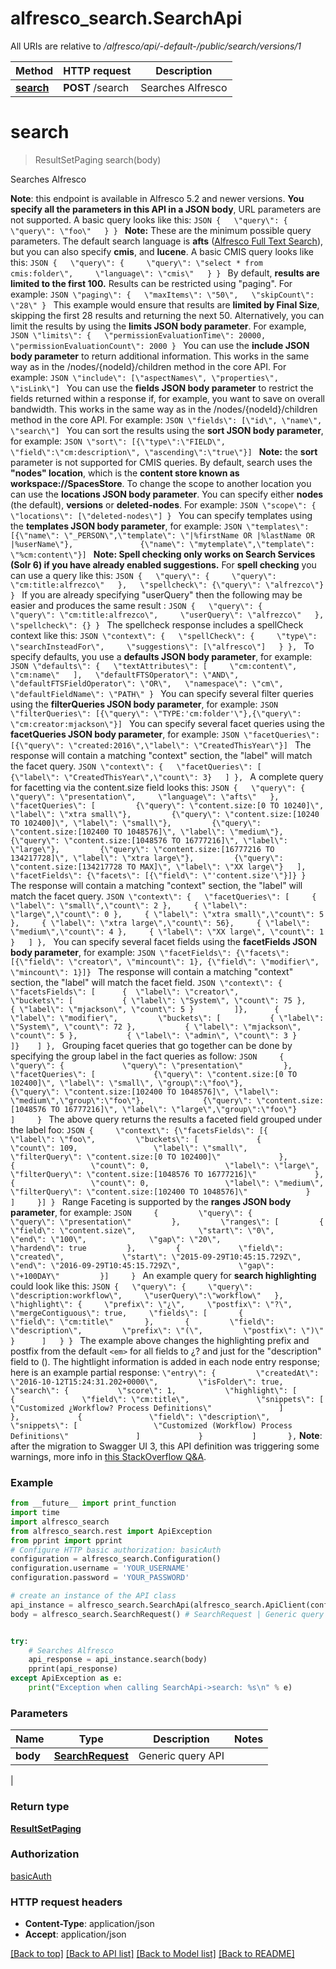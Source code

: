 # alfresco_search.SearchApi

All URIs are relative to */alfresco/api/-default-/public/search/versions/1*

Method | HTTP request | Description
------------- | ------------- | -------------
[**search**](SearchApi.md#search) | **POST** /search | Searches Alfresco

# **search**
> ResultSetPaging search(body)

Searches Alfresco

**Note**: this endpoint is available in Alfresco 5.2 and newer versions.  **You specify all the parameters in this API in a JSON body**, URL parameters are not supported. A basic query looks like this:  ```JSON {   \"query\": {     \"query\": \"foo\"   } } ```  **Note:** These are the minimum possible query parameters.  The default search language is **afts** ([Alfresco Full Text Search](http://docs.alfresco.com/5.1/concepts/rm-searchsyntax-intro.html)), but you can also specify **cmis**, and **lucene**.  A basic CMIS query looks like this:  ```JSON {   \"query\": {     \"query\": \"select * from cmis:folder\",     \"language\": \"cmis\"   } } ```  By default, **results are limited to the first 100.** Results can be restricted using \"paging\". For example: ```JSON \"paging\": {   \"maxItems\": \"50\",   \"skipCount\": \"28\" } ``` This example would ensure that results are **limited by Final Size**, skipping the first 28 results and returning the next 50.  Alternatively, you can limit the results by using the **limits JSON body parameter**. For example, ```JSON \"limits\": {   \"permissionEvaluationTime\": 20000,   \"permissionEvaluationCount\": 2000 } ```  You can use the **include JSON body parameter** to return additional information. This works in the same way as in the /nodes/{nodeId}/children method in the core API. For example: ```JSON \"include\": [\"aspectNames\", \"properties\", \"isLink\"] ```  You can use the **fields JSON body parameter** to restrict the fields returned within a response if, for example, you want to save on overall bandwidth. This works in the same way as in the /nodes/{nodeId}/children method in the core API. For example: ```JSON \"fields\": [\"id\", \"name\", \"search\"] ```  You can sort the results using the **sort JSON body parameter**, for example: ```JSON \"sort\": [{\"type\":\"FIELD\", \"field\":\"cm:description\", \"ascending\":\"true\"}] ``` **Note:** the **sort** parameter is not supported for CMIS queries.  By default, search uses the **\"nodes\" location**, which is the **content store known as workspace://SpacesStore**. To change the scope to another location you can use the **locations JSON body parameter**. You can specify either **nodes** (the default), **versions** or **deleted-nodes**. For example: ```JSON \"scope\": {     \"locations\": [\"deleted-nodes\"] } ``` You can specify templates using the **templates JSON body parameter**, for example: ```JSON \"templates\": [{\"name\": \"_PERSON\",\"template\": \"|%firstName OR |%lastName OR |%userName\"},               {\"name\": \"mytemplate\",\"template\": \"%cm:content\"}] ```  **Note: Spell checking only works on Search Services (Solr 6) if you have already enabled suggestions.**  For **spell checking** you can use a query like this: ```JSON {   \"query\": {     \"query\": \"cm:title:alfrezco\"   },   \"spellcheck\": {\"query\": \"alfrezco\"} } ```  If you are already specifying \"userQuery\" then the following may be easier and produces the same result : ```JSON {   \"query\": {     \"query\": \"cm:title:alfrezco\",     \"userQuery\": \"alfrezco\"   },   \"spellcheck\": {} } ```  The spellcheck response includes a spellCheck context like this: ```JSON \"context\": {   \"spellCheck\": {     \"type\": \"searchInsteadFor\",     \"suggestions\": [\"alfresco\"]   } }, ```  To specify defaults, you  use a **defaults JSON body parameter**, for example: ```JSON \"defaults\": {   \"textAttributes\": [     \"cm:content\", \"cm:name\"   ],   \"defaultFTSOperator\": \"AND\",   \"defaultFTSFieldOperator\": \"OR\",   \"namespace\": \"cm\",   \"defaultFieldName\": \"PATH\" } ```  You can specify several filter queries using the **filterQueries JSON body parameter**, for example: ```JSON \"filterQueries\": [{\"query\": \"TYPE:'cm:folder'\"},{\"query\": \"cm:creator:mjackson\"}] ```  You can specify several facet queries using the **facetQueries JSON body parameter**, for example: ```JSON \"facetQueries\": [{\"query\": \"created:2016\",\"label\": \"CreatedThisYear\"}] ``` The response will contain a matching \"context\" section, the \"label\" will match the facet query. ```JSON \"context\": {   \"facetQueries\": [     {\"label\": \"CreatedThisYear\",\"count\": 3}   ] }, ```  A complete query for facetting via the content.size field looks this: ```JSON {   \"query\": {     \"query\": \"presentation\",     \"language\": \"afts\"   },     \"facetQueries\": [         {\"query\": \"content.size:[0 TO 10240]\", \"label\": \"xtra small\"},         {\"query\": \"content.size:[10240 TO 102400]\", \"label\": \"small\"},         {\"query\": \"content.size:[102400 TO 1048576]\", \"label\": \"medium\"},         {\"query\": \"content.size:[1048576 TO 16777216]\", \"label\": \"large\"},         {\"query\": \"content.size:[16777216 TO 134217728]\", \"label\": \"xtra large\"},         {\"query\": \"content.size:[134217728 TO MAX]\", \"label\": \"XX large\"}   ],     \"facetFields\": {\"facets\": [{\"field\": \"'content.size'\"}]} } ```  The response will contain a matching \"context\" section, the \"label\" will match the facet query. ```JSON \"context\": {   \"facetQueries\": [     { \"label\": \"small\",\"count\": 2 },     { \"label\": \"large\",\"count\": 0 },     { \"label\": \"xtra small\",\"count\": 5 },     { \"label\": \"xtra large\",\"count\": 56},     { \"label\": \"medium\",\"count\": 4 },     { \"label\": \"XX large\", \"count\": 1 }   ] }, ```  You can specify several facet fields using the **facetFields JSON body parameter**, for example: ```JSON \"facetFields\": {\"facets\": [{\"field\": \"creator\", \"mincount\": 1}, {\"field\": \"modifier\", \"mincount\": 1}]} ``` The response will contain a matching \"context\" section, the \"label\" will match the facet field. ```JSON \"context\": {    \"facetsFields\": [      {  \"label\": \"creator\",         \"buckets\": [           { \"label\": \"System\", \"count\": 75 },           { \"label\": \"mjackson\", \"count\": 5 }         ]},      {  \"label\": \"modifier\",         \"buckets\": [           { \"label\": \"System\", \"count\": 72 },           { \"label\": \"mjackson\", \"count\": 5 },           { \"label\": \"admin\", \"count\": 3 }         ]}    ] }, ```  Grouping facet queries that go together can be done by specifying the group label in the fact queries as follow: ```JSON     {         \"query\": {             \"query\": \"presentation\"         },         \"facetQueries\": [             {\"query\": \"content.size:[0 TO 102400]\", \"label\": \"small\", \"group\":\"foo\"},             {\"query\": \"content.size:[102400 TO 1048576]\", \"label\": \"medium\",\"group\":\"foo\"},             {\"query\": \"content.size:[1048576 TO 16777216]\", \"label\": \"large\",\"group\":\"foo\"}         ]     } ``` The above query returns the results a faceted field grouped under the label foo: ```JSON {     \"context\": {\"facetsFields\": [{         \"label\": \"foo\",         \"buckets\": [             {                 \"count\": 109,                 \"label\": \"small\",                 \"filterQuery\": \"content.size:[0 TO 102400]\"             },             {                 \"count\": 0,                 \"label\": \"large\",                 \"filterQuery\": \"content.size:[1048576 TO 16777216]\"             },             {                 \"count\": 0,                 \"label\": \"medium\",                 \"filterQuery\": \"content.size:[102400 TO 1048576]\"             }         ]     }] } ``` Range Faceting is supported by the **ranges JSON body parameter**, for example: ```JSON     {         \"query\": {             \"query\": \"presentation\"         },         \"ranges\": [         {             \"field\": \"content.size\",              \"start\": \"0\",              \"end\": \"100\",              \"gap\": \"20\",              \"hardend\": true         },         {             \"field\": \"created\",             \"start\": \"2015-09-29T10:45:15.729Z\",             \"end\": \"2016-09-29T10:45:15.729Z\",             \"gap\": \"+100DAY\"         }]     } ``` An example query for **search highlighting** could look like this: ```JSON {   \"query\": {     \"query\": \"description:workflow\",     \"userQuery\":\"workflow\"   },   \"highlight\": {     \"prefix\": \"¿\",     \"postfix\": \"?\",     \"mergeContiguous\": true,     \"fields\": [       {         \"field\": \"cm:title\"       },       {         \"field\": \"description\",         \"prefix\": \"(\",         \"postfix\": \")\"       }      ]   } } ``` The example above changes the highlighting prefix and postfix from the default `<em>` for all fields to ¿? and just for the \"description\" field to (). The hightlight information is added in each node entry response; here is an example partial response: ``` \"entry\": {         \"createdAt\": \"2016-10-12T15:24:31.202+0000\",         \"isFolder\": true,         \"search\": {           \"score\": 1,           \"highlight\": [             {               \"field\": \"cm:title\",               \"snippets\": [                 \"Customized ¿Workflow? Process Definitions\"               ]             },             {               \"field\": \"description\",               \"snippets\": [                 \"Customized (Workflow) Process Definitions\"               ]             }           ]       }, ``` **Note**: after the migration to Swagger UI 3, this API definition was triggering some warnings, more info in [this StackOverflow Q&A](https://stackoverflow.com/q/65584131/1654265). 

### Example
```python
from __future__ import print_function
import time
import alfresco_search
from alfresco_search.rest import ApiException
from pprint import pprint
# Configure HTTP basic authorization: basicAuth
configuration = alfresco_search.Configuration()
configuration.username = 'YOUR_USERNAME'
configuration.password = 'YOUR_PASSWORD'

# create an instance of the API class
api_instance = alfresco_search.SearchApi(alfresco_search.ApiClient(configuration))
body = alfresco_search.SearchRequest() # SearchRequest | Generic query API


try:
    # Searches Alfresco
    api_response = api_instance.search(body)
    pprint(api_response)
except ApiException as e:
    print("Exception when calling SearchApi->search: %s\n" % e)
```

### Parameters

Name | Type | Description  | Notes
------------- | ------------- | ------------- | -------------
 **body** | [**SearchRequest**](SearchRequest.md)| Generic query API
 | 

### Return type

[**ResultSetPaging**](ResultSetPaging.md)

### Authorization

[basicAuth](../README.md#basicAuth)

### HTTP request headers

 - **Content-Type**: application/json
 - **Accept**: application/json

[[Back to top]](#) [[Back to API list]](../README.md#documentation-for-api-endpoints) [[Back to Model list]](../README.md#documentation-for-models) [[Back to README]](../README.md)

